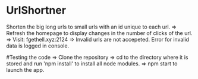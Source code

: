 # UrlShortner
Shorten the big long urls to small urls with an id unique to each url.
=> Refresh the homepage to display changes in the number of clicks of the url.
=> Visit: fgethell.xyz:2124
=> Invalid urls are not accepeted. Error for invalid data is logged in console.

#Testing the code
=> Clone the repository
=> cd to the directory where it is stored and run 'npm install' to install all node modules.
=> npm start to launch the app.
